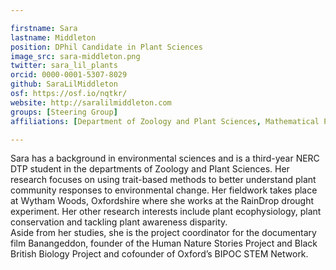 ```yaml
---

firstname: Sara
lastname: Middleton
position: DPhil Candidate in Plant Sciences
image_src: sara-middleton.png
twitter: sara_lil_plants
orcid: 0000-0001-5307-8029
github: SaraLilMiddleton
osf: https://osf.io/nqtkr/
website: http://saralilmiddleton.com  
groups: [Steering Group]
affiliations: [Department of Zoology and Plant Sciences, Mathematical Physical and Life Sciences Division, St Cross College, NERC DTP]

---
```


Sara has a background in environmental sciences and is a third-year NERC DTP student in the departments of Zoology and Plant Sciences. Her research focuses on using trait-based methods to better understand plant community responses to environmental change. Her fieldwork takes place at Wytham Woods, Oxfordshire where she works at the RainDrop drought experiment. Her other research interests include plant ecophysiology, plant conservation and tackling plant awareness disparity.   
Aside from her studies, she is the project coordinator for the documentary film Banangeddon, founder of the Human Nature Stories Project and Black British Biology Project and cofounder of Oxford’s BIPOC STEM Network.  
